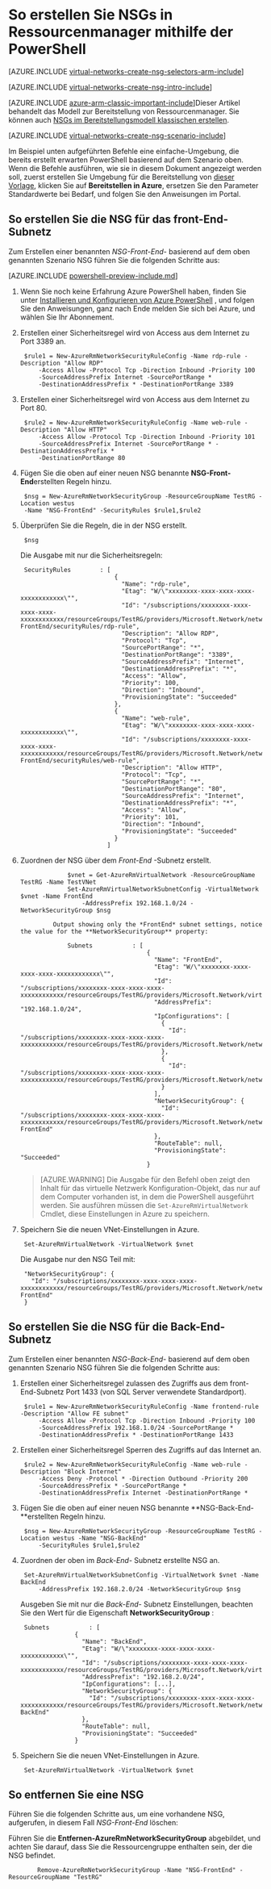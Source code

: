 <properties
   pageTitle="So erstellen Sie NSGs in Azure Ressourcenmanager mithilfe der PowerShell | Microsoft Azure"
   description="Informationen Sie zum Erstellen und Bereitstellen von NSGs in Azure Ressourcenmanager mithilfe der PowerShell"
   services="virtual-network"
   documentationCenter="na"
   authors="jimdial"
   manager="carmonm"
   editor="tysonn"
   tags="azure-resource-manager"
/>
<tags
   ms.service="virtual-network"
   ms.devlang="na"
   ms.topic="article"
   ms.tgt_pltfrm="na"
   ms.workload="infrastructure-services"
   ms.date="02/23/2016"
   ms.author="jdial" />

# <a name="how-to-create-nsgs-in-resource-manager-by-using-powershell"></a>So erstellen Sie NSGs in Ressourcenmanager mithilfe der PowerShell

[AZURE.INCLUDE [virtual-networks-create-nsg-selectors-arm-include](../../includes/virtual-networks-create-nsg-selectors-arm-include.md)]

[AZURE.INCLUDE [virtual-networks-create-nsg-intro-include](../../includes/virtual-networks-create-nsg-intro-include.md)]

[AZURE.INCLUDE [azure-arm-classic-important-include](../../includes/azure-arm-classic-important-include.md)]Dieser Artikel behandelt das Modell zur Bereitstellung von Ressourcenmanager. Sie können auch [NSGs im Bereitstellungsmodell klassischen erstellen](virtual-networks-create-nsg-classic-ps.md).

[AZURE.INCLUDE [virtual-networks-create-nsg-scenario-include](../../includes/virtual-networks-create-nsg-scenario-include.md)]

Im Beispiel unten aufgeführten Befehle eine einfache-Umgebung, die bereits erstellt erwarten PowerShell basierend auf dem Szenario oben. Wenn die Befehle ausführen, wie sie in diesem Dokument angezeigt werden soll, zuerst erstellen Sie Umgebung für die Bereitstellung von [dieser Vorlage](http://github.com/telmosampaio/azure-templates/tree/master/201-IaaS-WebFrontEnd-SQLBackEnd), klicken Sie auf **Bereitstellen in Azure**, ersetzen Sie den Parameter Standardwerte bei Bedarf, und folgen Sie den Anweisungen im Portal.

## <a name="how-to-create-the-nsg-for-the-front-end-subnet"></a>So erstellen Sie die NSG für das front-End-Subnetz
Zum Erstellen einer benannten *NSG-Front-End-* basierend auf dem oben genannten Szenario NSG führen Sie die folgenden Schritte aus:

[AZURE.INCLUDE [powershell-preview-include.md](../../includes/powershell-preview-include.md)]

1. Wenn Sie noch keine Erfahrung Azure PowerShell haben, finden Sie unter [Installieren und Konfigurieren von Azure PowerShell](../powershell-install-configure.md) , und folgen Sie den Anweisungen, ganz nach Ende melden Sie sich bei Azure, und wählen Sie Ihr Abonnement.

2. Erstellen einer Sicherheitsregel wird von Access aus dem Internet zu Port 3389 an.

        $rule1 = New-AzureRmNetworkSecurityRuleConfig -Name rdp-rule -Description "Allow RDP"
            -Access Allow -Protocol Tcp -Direction Inbound -Priority 100
            -SourceAddressPrefix Internet -SourcePortRange *
            -DestinationAddressPrefix * -DestinationPortRange 3389

3. Erstellen einer Sicherheitsregel wird von Access aus dem Internet zu Port 80.

        $rule2 = New-AzureRmNetworkSecurityRuleConfig -Name web-rule -Description "Allow HTTP"
            -Access Allow -Protocol Tcp -Direction Inbound -Priority 101
            -SourceAddressPrefix Internet -SourcePortRange * -DestinationAddressPrefix *
            -DestinationPortRange 80

4. Fügen Sie die oben auf einer neuen NSG benannte **NSG-Front-End**erstellten Regeln hinzu.

        $nsg = New-AzureRmNetworkSecurityGroup -ResourceGroupName TestRG -Location westus
        -Name "NSG-FrontEnd" -SecurityRules $rule1,$rule2

5. Überprüfen Sie die Regeln, die in der NSG erstellt.

        $nsg

    Die Ausgabe mit nur die Sicherheitsregeln:

        SecurityRules        : [
                                 {
                                   "Name": "rdp-rule",
                                   "Etag": "W/\"xxxxxxxx-xxxx-xxxx-xxxx-xxxxxxxxxxxx\"",
                                   "Id": "/subscriptions/xxxxxxxx-xxxx-xxxx-xxxx-xxxxxxxxxxxx/resourceGroups/TestRG/providers/Microsoft.Network/networkSecurityGroups/NSG-FrontEnd/securityRules/rdp-rule",
                                   "Description": "Allow RDP",
                                   "Protocol": "Tcp",
                                   "SourcePortRange": "*",
                                   "DestinationPortRange": "3389",
                                   "SourceAddressPrefix": "Internet",
                                   "DestinationAddressPrefix": "*",
                                   "Access": "Allow",
                                   "Priority": 100,
                                   "Direction": "Inbound",
                                   "ProvisioningState": "Succeeded"
                                 },
                                 {
                                   "Name": "web-rule",
                                   "Etag": "W/\"xxxxxxxx-xxxx-xxxx-xxxx-xxxxxxxxxxxx\"",
                                   "Id": "/subscriptions/xxxxxxxx-xxxx-xxxx-xxxx-xxxxxxxxxxxx/resourceGroups/TestRG/providers/Microsoft.Network/networkSecurityGroups/NSG-FrontEnd/securityRules/web-rule",
                                   "Description": "Allow HTTP",
                                   "Protocol": "Tcp",
                                   "SourcePortRange": "*",
                                   "DestinationPortRange": "80",
                                   "SourceAddressPrefix": "Internet",
                                   "DestinationAddressPrefix": "*",
                                   "Access": "Allow",
                                   "Priority": 101,
                                   "Direction": "Inbound",
                                   "ProvisioningState": "Succeeded"
                                 }
                               ]

6. Zuordnen der NSG über dem *Front-End* -Subnetz erstellt.

                    $vnet = Get-AzureRmVirtualNetwork -ResourceGroupName TestRG -Name TestVNet
                    Set-AzureRmVirtualNetworkSubnetConfig -VirtualNetwork $vnet -Name FrontEnd
                        -AddressPrefix 192.168.1.0/24 -NetworkSecurityGroup $nsg

                Output showing only the *FrontEnd* subnet settings, notice the value for the **NetworkSecurityGroup** property:

                    Subnets           : [
                                          {
                                            "Name": "FrontEnd",
                                            "Etag": "W/\"xxxxxxxx-xxxx-xxxx-xxxx-xxxxxxxxxxxx\"",
                                            "Id": "/subscriptions/xxxxxxxx-xxxx-xxxx-xxxx-xxxxxxxxxxxx/resourceGroups/TestRG/providers/Microsoft.Network/virtualNetworks/TestVNet/subnets/FrontEnd",
                                            "AddressPrefix": "192.168.1.0/24",
                                            "IpConfigurations": [
                                              {
                                                "Id": "/subscriptions/xxxxxxxx-xxxx-xxxx-xxxx-xxxxxxxxxxxx/resourceGroups/TestRG/providers/Microsoft.Network/networkInterfaces/TestNICWeb2/ipConfigurations/ipconfig1"
                                              },
                                              {
                                                "Id": "/subscriptions/xxxxxxxx-xxxx-xxxx-xxxx-xxxxxxxxxxxx/resourceGroups/TestRG/providers/Microsoft.Network/networkInterfaces/TestNICWeb1/ipConfigurations/ipconfig1"
                                              }
                                            ],
                                            "NetworkSecurityGroup": {
                                              "Id": "/subscriptions/xxxxxxxx-xxxx-xxxx-xxxx-xxxxxxxxxxxx/resourceGroups/TestRG/providers/Microsoft.Network/networkSecurityGroups/NSG-FrontEnd"
                                            },
                                            "RouteTable": null,
                                            "ProvisioningState": "Succeeded"
                                          }

    >[AZURE.WARNING] Die Ausgabe für den Befehl oben zeigt den Inhalt für das virtuelle Netzwerk Konfiguration-Objekt, das nur auf dem Computer vorhanden ist, in dem die PowerShell ausgeführt werden. Sie ausführen müssen die `Set-AzureRmVirtualNetwork` Cmdlet, diese Einstellungen in Azure zu speichern.

7. Speichern Sie die neuen VNet-Einstellungen in Azure.

        Set-AzureRmVirtualNetwork -VirtualNetwork $vnet

    Die Ausgabe nur den NSG Teil mit:

        "NetworkSecurityGroup": {
          "Id": "/subscriptions/xxxxxxxx-xxxx-xxxx-xxxx-xxxxxxxxxxxx/resourceGroups/TestRG/providers/Microsoft.Network/networkSecurityGroups/NSG-FrontEnd"
        }

## <a name="how-to-create-the-nsg-for-the-back-end-subnet"></a>So erstellen Sie die NSG für die Back-End-Subnetz
Zum Erstellen einer benannten *NSG-Back-End-* basierend auf dem oben genannten Szenario NSG führen Sie die folgenden Schritte aus:

1. Erstellen einer Sicherheitsregel zulassen des Zugriffs aus dem front-End-Subnetz Port 1433 (von SQL Server verwendete Standardport).

        $rule1 = New-AzureRmNetworkSecurityRuleConfig -Name frontend-rule -Description "Allow FE subnet"
            -Access Allow -Protocol Tcp -Direction Inbound -Priority 100
            -SourceAddressPrefix 192.168.1.0/24 -SourcePortRange *
            -DestinationAddressPrefix * -DestinationPortRange 1433

2. Erstellen einer Sicherheitsregel Sperren des Zugriffs auf das Internet an.

        $rule2 = New-AzureRmNetworkSecurityRuleConfig -Name web-rule -Description "Block Internet"
            -Access Deny -Protocol * -Direction Outbound -Priority 200
            -SourceAddressPrefix * -SourcePortRange *
            -DestinationAddressPrefix Internet -DestinationPortRange *

3. Fügen Sie die oben auf einer neuen NSG benannte **NSG-Back-End-**erstellten Regeln hinzu.

        $nsg = New-AzureRmNetworkSecurityGroup -ResourceGroupName TestRG -Location westus -Name "NSG-BackEnd"
            -SecurityRules $rule1,$rule2

4. Zuordnen der oben im *Back-End-* Subnetz erstellte NSG an.

        Set-AzureRmVirtualNetworkSubnetConfig -VirtualNetwork $vnet -Name BackEnd
            -AddressPrefix 192.168.2.0/24 -NetworkSecurityGroup $nsg

    Ausgeben Sie mit nur die *Back-End-* Subnetz Einstellungen, beachten Sie den Wert für die Eigenschaft **NetworkSecurityGroup** :

        Subnets           : [
                      {
                        "Name": "BackEnd",
                        "Etag": "W/\"xxxxxxxx-xxxx-xxxx-xxxx-xxxxxxxxxxxx\"",
                        "Id": "/subscriptions/xxxxxxxx-xxxx-xxxx-xxxx-xxxxxxxxxxxx/resourceGroups/TestRG/providers/Microsoft.Network/virtualNetworks/TestVNet/subnets/BackEnd",
                        "AddressPrefix": "192.168.2.0/24",
                        "IpConfigurations": [...],
                        "NetworkSecurityGroup": {
                          "Id": "/subscriptions/xxxxxxxx-xxxx-xxxx-xxxx-xxxxxxxxxxxx/resourceGroups/TestRG/providers/Microsoft.Network/networkSecurityGroups/NSG-BackEnd"
                        },
                        "RouteTable": null,
                        "ProvisioningState": "Succeeded"
                      }

5. Speichern Sie die neuen VNet-Einstellungen in Azure.

        Set-AzureRmVirtualNetwork -VirtualNetwork $vnet


## <a name="how-to-remove-an-nsg"></a>So entfernen Sie eine NSG

Führen Sie die folgenden Schritte aus, um eine vorhandene NSG, aufgerufen, in diesem Fall *NSG-Front-End* löschen:

Führen Sie die **Entfernen-AzureRmNetworkSecurityGroup** abgebildet, und achten Sie darauf, dass Sie die Ressourcengruppe enthalten sein, der die NSG befindet.

            Remove-AzureRmNetworkSecurityGroup -Name "NSG-FrontEnd" -ResourceGroupName "TestRG"
